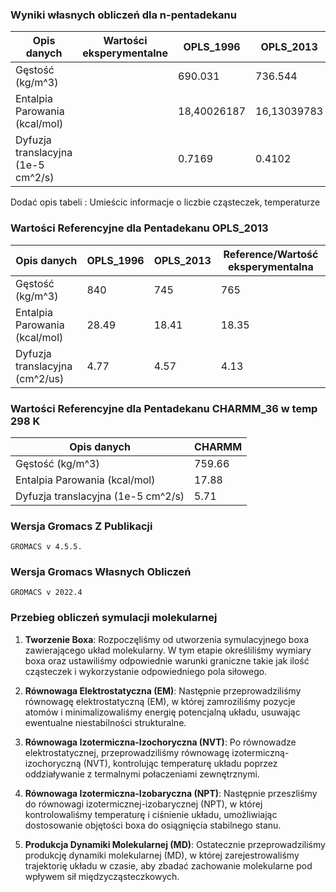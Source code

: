 ### Wyniki własnych obliczeń dla n-pentadekanu

| Opis danych     |Wartości eksperymentalne | OPLS_1996       | OPLS_2013   | OPLS_2022   | CHARMM_36 |
|-----------------|--|-----------------|--------------|-------------|-----------|
| Gęstość  (kg/m^3)   | | 690.031        | 736.544      | 768.962    | 747.693  | 
| Entalpia Parowania (kcal/mol)     | | 18,40026187        | 16,13039783    | 27,03467998   | 16,19421346  | 
| Dyfuzja translacyjna  (1e-5 cm^2/s)    | | 0.7169        | 0.4102     | 0.2845    | 0.5224  | 

Dodać opis tabeli : Umieścic informacje o liczbie cząsteczek, temperaturze
### Wartości Referencyjne dla Pentadekanu OPLS_2013
| Opis danych     | OPLS_1996 | OPLS_2013 | Reference/Wartość eksperymentalna |
|-----------------|-----------------|------------|-------------|
| Gęstość  (kg/m^3)   | 840 |  745  | 765 
| Entalpia Parowania (kcal/mol)     | 28.49  |   18.41 | 18.35    
| Dyfuzja translacyjna  (cm^2/us)    | 4.77 |  4.57 |  4.13

### Wartości Referencyjne dla Pentadekanu CHARMM_36 w temp 298 K
| Opis danych     | CHARMM |
|-----------------|-----------------|
| Gęstość  (kg/m^3)   | 759.66   
| Entalpia Parowania (kcal/mol)     | 17.88   
| Dyfuzja translacyjna  (1e-5 cm^2/s)    | 5.71 

### Wersja Gromacs Z Publikacji 
    GROMACS v 4.5.5.
### Wersja Gromacs Własnych Obliczeń
    GROMACS v 2022.4
### Przebieg obliczeń symulacji molekularnej

1. **Tworzenie Boxa**:
   Rozpoczęliśmy od utworzenia symulacyjnego boxa zawierającego układ molekularny. W tym etapie określiliśmy wymiary boxa oraz ustawiliśmy odpowiednie warunki graniczne takie jak ilość cząsteczek i wykorzystanie odpowiedniego pola siłowego.

2. **Równowaga Elektrostatyczna (EM)**:
   Następnie przeprowadziliśmy równowagę elektrostatyczną (EM), w której zamroziliśmy pozycje atomów i minimalizowaliśmy energię potencjalną układu, usuwając ewentualne niestabilności strukturalne.

3. **Równowaga Izotermiczna-Izochoryczna (NVT)**:
   Po równowadze elektrostatycznej, przeprowadziliśmy równowagę izotermiczną-izochoryczną (NVT), kontrolując temperaturę układu poprzez oddziaływanie z termalnymi połaczeniami zewnętrznymi.

4. **Równowaga Izotermiczna-Izobaryczna (NPT)**:
   Następnie przeszliśmy do równowagi izotermicznej-izobarycznej (NPT), w której kontrolowaliśmy temperaturę i ciśnienie układu, umożliwiając dostosowanie objętości boxa do osiągnięcia stabilnego stanu.

5. **Produkcja Dynamiki Molekularnej (MD)**:
   Ostatecznie przeprowadziliśmy produkcję dynamiki molekularnej (MD), w której zarejestrowaliśmy trajektorię układu w czasie, aby zbadać zachowanie molekularne pod wpływem sił międzycząsteczkowych.

